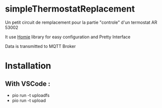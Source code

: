 # simpleThermostatReplacement
Un petit circuit de remplacement pour la partie "controle" d'un termostat AR 53002

It use [Homie](https://github.com/homieiot/homie-esp8266) library for easy configuration and Pretty Interface

Data is transmitted to MQTT Broker



# Installation
## With VSCode : 
- pio run -t uploadfs
- pio run -t upload